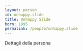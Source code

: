 ```yaml
---
layout: person
id: unhappy.slide
title: Unhappy Slide
born: 1995
permalink: /people/unhappy.slide
---
```


Dettagli della persona 